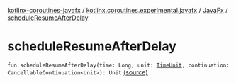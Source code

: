 [kotlinx-coroutines-javafx](../../index.md) / [kotlinx.coroutines.experimental.javafx](../index.md) / [JavaFx](index.md) / [scheduleResumeAfterDelay](.)

# scheduleResumeAfterDelay

`fun scheduleResumeAfterDelay(time: Long, unit: `[`TimeUnit`](http://docs.oracle.com/javase/6/docs/api/java/util/concurrent/TimeUnit.html)`, continuation: CancellableContinuation<Unit>): Unit` [(source)](http://github.com/kotlin/kotlinx.coroutines/tree/master/kotlinx-coroutines-javafx/src/main/kotlin/kotlinx/coroutines/experimental/javafx/JavaFx.kt#L52)